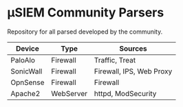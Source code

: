 # µSIEM Community Parsers
Repository for all parsed developed by the community.



| Device | Type | Sources | 
|---|---|---|
| PaloAlo | Firewall | Traffic, Treat |
| SonicWall | Firewall | Firewall, IPS, Web Proxy |
| OpnSense | Firewall | Firewall |
| Apache2 | WebServer | httpd, ModSecurity |

